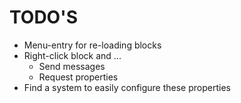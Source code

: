 # TODO'S

* Menu-entry for re-loading blocks
* Right-click block and ...
    * Send messages
    * Request properties
* Find a system to easily configure these properties